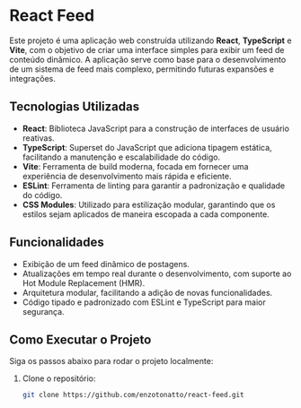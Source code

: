 # React Feed

Este projeto é uma aplicação web construída utilizando **React**, **TypeScript** e **Vite**, com o objetivo de criar uma interface simples para exibir um feed de conteúdo dinâmico. A aplicação serve como base para o desenvolvimento de um sistema de feed mais complexo, permitindo futuras expansões e integrações.

## Tecnologias Utilizadas

- **React**: Biblioteca JavaScript para a construção de interfaces de usuário reativas.
- **TypeScript**: Superset do JavaScript que adiciona tipagem estática, facilitando a manutenção e escalabilidade do código.
- **Vite**: Ferramenta de build moderna, focada em fornecer uma experiência de desenvolvimento mais rápida e eficiente.
- **ESLint**: Ferramenta de linting para garantir a padronização e qualidade do código.
- **CSS Modules**: Utilizado para estilização modular, garantindo que os estilos sejam aplicados de maneira escopada a cada componente.

## Funcionalidades

- Exibição de um feed dinâmico de postagens.
- Atualizações em tempo real durante o desenvolvimento, com suporte ao Hot Module Replacement (HMR).
- Arquitetura modular, facilitando a adição de novas funcionalidades.
- Código tipado e padronizado com ESLint e TypeScript para maior segurança.

## Como Executar o Projeto

Siga os passos abaixo para rodar o projeto localmente:

1. Clone o repositório:
   ```bash
   git clone https://github.com/enzotonatto/react-feed.git
